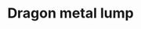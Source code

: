 ---
layout: item
title: Dragon metal lump
item-id: 22103
datatable: true
id: 22103
name: "Dragon metal lump"
members: true
lowalch: 60000
highalch: 90000
examine: "A badly damaged lump of dragon metal."
monsters:
  - id: 8031
    name: "Rune dragon"
    members: true
    combat_level: 380
    wiki_url: "https://oldschool.runescape.wiki/w/Rune_dragon"
    drops:
      - quantity: "1"
        rarity: 0.0002
        drop_requirements: null
---